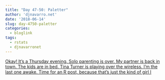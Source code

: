 ```yaml
---
title: "Day 47-50: Paletter"
author: 'djnavarro.net'
date: '2018-06-14'
slug: day-4750-paletter
categories:
  - bloglink
tags:
  - rstats
  - djnavarronet
---
```


[Okay! It’s a Thursday evening. Solo parenting is over. My partner is back in town. The kids are in bed. Tina Turner is playing over the wireless. I’m the last one awake. Time for an R post, because that’s just the kind of girl I<i class="fas fa-external-link-alt"></i>](https://djnavarro.net/post/2018-06-14-paletter/)

